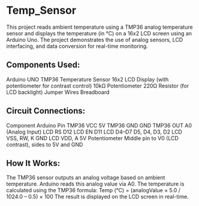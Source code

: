 # Temp_Sensor

This project reads ambient temperature using a TMP36 analog temperature sensor and displays the temperature (in °C) on a 16x2 LCD screen using an Arduino Uno. The project demonstrates the use of analog sensors, LCD interfacing, and data conversion for real-time monitoring.

## Components Used:

Arduino UNO
TMP36 Temperature Sensor
16x2 LCD Display (with potentiometer for contrast control)
10kΩ Potentiometer
220Ω Resistor (for LCD backlight)
Jumper Wires
Breadboard

## Circuit Connections:

Component	Arduino Pin
TMP36 VCC	5V
TMP36 GND	GND
TMP36 OUT	A0 (Analog Input)
LCD RS	D12
LCD EN	D11
LCD D4–D7	D5, D4, D3, D2
LCD VSS, RW, K	GND
LCD VDD, A	5V
Potentiometer	Middle pin to V0 (LCD contrast), sides to 5V and GND

## How It Works:

The TMP36 sensor outputs an analog voltage based on ambient temperature.
Arduino reads this analog value via A0.
The temperature is calculated using the TMP36 formula:
Temp (°C) = (analogValue × 5.0 / 1024.0 – 0.5) × 100
The result is displayed on the LCD screen in real-time.
